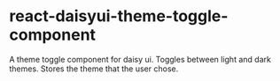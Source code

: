 # react-daisyui-theme-toggle-component
A theme toggle component for daisy ui. Toggles between light and dark themes. Stores the theme that the user chose.
